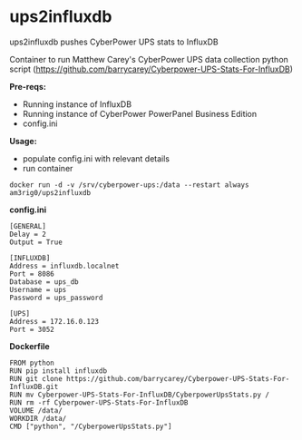 # ups2influxdb
ups2influxdb pushes CyberPower UPS stats to InfluxDB

Container to run Matthew Carey's CyberPower UPS data collection python script  (https://github.com/barrycarey/Cyberpower-UPS-Stats-For-InfluxDB)

**Pre-reqs:** 

- Running instance of InfluxDB
- Running instance of CyberPower PowerPanel Business Edition
- config.ini

**Usage:** 

- populate config.ini with relevant details
- run container

``` docker run -d -v /srv/cyberpower-ups:/data --restart always am3rig0/ups2influxdb ``` 

**config.ini**
``` 
[GENERAL]
Delay = 2
Output = True

[INFLUXDB]
Address = influxdb.localnet
Port = 8086
Database = ups_db
Username = ups
Password = ups_password

[UPS]
Address = 172.16.0.123
Port = 3052

``` 

**Dockerfile**

``` 
FROM python
RUN pip install influxdb
RUN git clone https://github.com/barrycarey/Cyberpower-UPS-Stats-For-InfluxDB.git
RUN mv Cyberpower-UPS-Stats-For-InfluxDB/CyberpowerUpsStats.py /
RUN rm -rf Cyberpower-UPS-Stats-For-InfluxDB
VOLUME /data/
WORKDIR /data/
CMD ["python", "/CyberpowerUpsStats.py"]
``` 